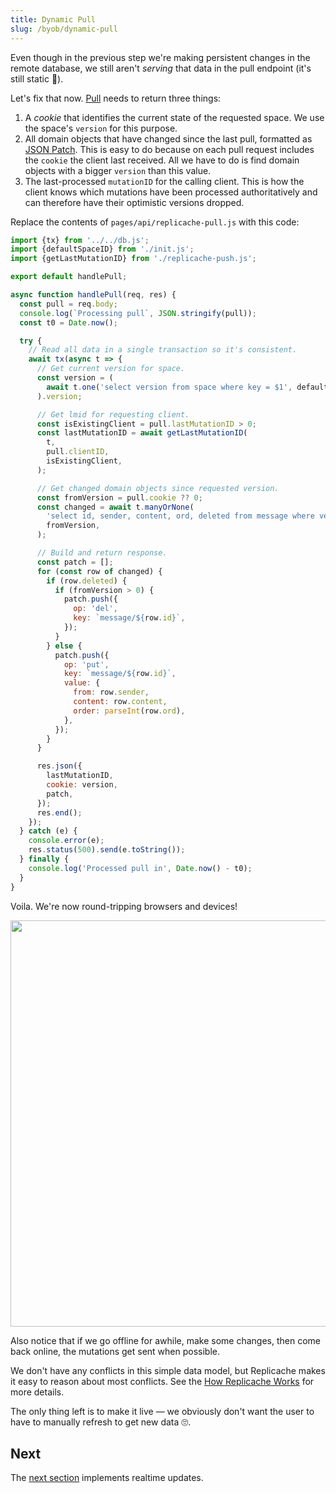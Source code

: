 ```yaml
---
title: Dynamic Pull
slug: /byob/dynamic-pull
---
```


Even though in the previous step we're making persistent changes in the remote database, we still aren't _serving_ that data in the pull endpoint (it's still static 🤣).

Let's fix that now. [Pull](/reference/server-pull.md) needs to return three things:

1. A _cookie_ that identifies the current state of the requested space. We use the space's `version` for this purpose.
1. All domain objects that have changed since the last pull, formatted as [JSON Patch](https://jsonpatch.com/). This is easy to do because on each pull request includes the `cookie` the client last received. All we have to do is find domain objects with a bigger `version` than this value.
1. The last-processed `mutationID` for the calling client. This is how the client knows which mutations have been processed authoritatively and can therefore have their optimistic versions dropped.

Replace the contents of `pages/api/replicache-pull.js` with this code:

```js
import {tx} from '../../db.js';
import {defaultSpaceID} from './init.js';
import {getLastMutationID} from './replicache-push.js';

export default handlePull;

async function handlePull(req, res) {
  const pull = req.body;
  console.log(`Processing pull`, JSON.stringify(pull));
  const t0 = Date.now();

  try {
    // Read all data in a single transaction so it's consistent.
    await tx(async t => {
      // Get current version for space.
      const version = (
        await t.one('select version from space where key = $1', defaultSpaceID)
      ).version;

      // Get lmid for requesting client.
      const isExistingClient = pull.lastMutationID > 0;
      const lastMutationID = await getLastMutationID(
        t,
        pull.clientID,
        isExistingClient,
      );

      // Get changed domain objects since requested version.
      const fromVersion = pull.cookie ?? 0;
      const changed = await t.manyOrNone(
        'select id, sender, content, ord, deleted from message where version > $1',
        fromVersion,
      );

      // Build and return response.
      const patch = [];
      for (const row of changed) {
        if (row.deleted) {
          if (fromVersion > 0) {
            patch.push({
              op: 'del',
              key: `message/${row.id}`,
            });
          }
        } else {
          patch.push({
            op: 'put',
            key: `message/${row.id}`,
            value: {
              from: row.sender,
              content: row.content,
              order: parseInt(row.ord),
            },
          });
        }
      }

      res.json({
        lastMutationID,
        cookie: version,
        patch,
      });
      res.end();
    });
  } catch (e) {
    console.error(e);
    res.status(500).send(e.toString());
  } finally {
    console.log('Processed pull in', Date.now() - t0);
  }
}
```

Voila. We're now round-tripping browsers and devices!

<p class="text--center">
  <img src="/img/setup/manual-sync.webp" width="650"/>
</p>

Also notice that if we go offline for awhile, make some changes, then come back online, the mutations get sent when possible.

We don't have any conflicts in this simple data model, but Replicache makes it easy to reason about most conflicts. See the [How Replicache Works](/concepts/how-it-works) for more details.

The only thing left is to make it live — we obviously don't want the user to have to manually refresh to get new data 🙄.

## Next

The [next section](./poke.md) implements realtime updates.
